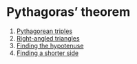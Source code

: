 # Pythagoras’ theorem

1. [Pythagorean triples](../pythagoras-theorem/pythagorean-triples.md)
2. [Right-angled triangles](../pythagoras-theorem/right-angled-triangles.md)
3. [Finding the hypotenuse](../pythagoras-theorem/finding-the-hypotenuse.md)
4. [Finding a shorter side](../pythagoras-theorem/finding-a-shorter-side.md)
